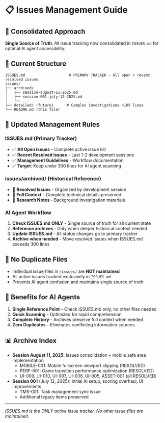 # 📋 Issues Management Guide

## 🎯 Consolidated Approach
**Single Source of Truth**: All issue tracking now consolidated in `ISSUES.md` for optimal AI agent accessibility.

## 📁 Current Structure
```
ISSUES.md                    # PRIMARY TRACKER - All open + recent resolved issues
issues/
├── archived/
│   ├── session-august-11-2025.md
│   ├── session-001-july-12-2025.md
│   └── ...
├── detailed/ (future)      # Complex investigations >100 lines
└── README.md (this file)
```

## 🔄 Updated Management Rules

### **ISSUES.md (Primary Tracker)**
- ✅ **All Open Issues** - Complete active issue list
- ✅ **Recent Resolved Issues** - Last 1-2 development sessions  
- ✅ **Management Guidelines** - Workflow documentation
- ✅ **Target**: Keep under 300 lines for AI agent scanning

### **issues/archived/ (Historical Reference)**
- 📁 **Resolved Issues** - Organized by development session
- 📁 **Full Context** - Complete technical details preserved
- 📁 **Research Notes** - Background investigation materials

### **AI Agent Workflow**
1. **Check ISSUES.md ONLY** - Single source of truth for all current state
2. **Reference archives** - Only when deeper historical context needed
3. **Update ISSUES.md** - All status changes go to primary tracker
4. **Archive when needed** - Move resolved issues when ISSUES.md exceeds 300 lines

## 🚫 **No Duplicate Files**
- Individual issue files in `/issues/` are **NOT maintained**
- All active issues tracked exclusively in `ISSUES.md`
- Prevents AI agent confusion and maintains single source of truth

## 🤖 Benefits for AI Agents
1. **Single Reference Point** - Check ISSUES.md only, no other files needed
2. **Quick Scanning** - Optimized for rapid comprehension
3. **Complete History** - Archives preserve full context when needed
4. **Zero Duplicates** - Eliminates conflicting information sources

## 📊 Archive Index
- **Session August 11, 2025**: Issues consolidation + mobile safe area implementation
  - MOBILE-001: Mobile fullscreen viewport clipping (RESOLVED)
  - PERF-001: Game transition performance optimization (RESOLVED)
  - UI-009, UI-010, UI-007, UI-006, UI-005, ASSET-001 (all RESOLVED)
- **Session 001** (July 12, 2025): Initial AI setup, scoring overhaul, UI improvements
  - TMS-001: Task management sync issue
  - Additional legacy items preserved

---
*ISSUES.md is the ONLY active issue tracker. No other issue files are maintained.*
